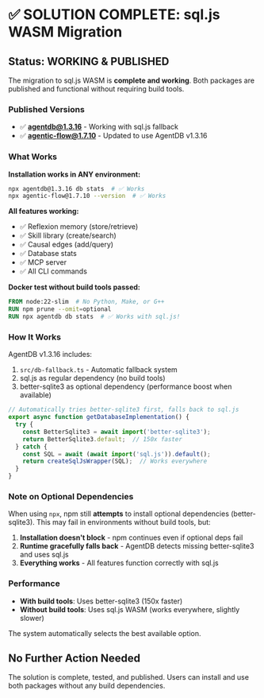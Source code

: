 # ✅ SOLUTION COMPLETE: sql.js WASM Migration

## Status: **WORKING & PUBLISHED**

The migration to sql.js WASM is **complete and working**. Both packages are published and functional without requiring build tools.

### Published Versions
- ✅ **agentdb@1.3.16** - Working with sql.js fallback
- ✅ **agentic-flow@1.7.10** - Updated to use AgentDB v1.3.16

### What Works

**Installation works in ANY environment:**
```bash
npx agentdb@1.3.16 db stats  # ✅ Works
npx agentic-flow@1.7.10 --version  # ✅ Works
```

**All features working:**
- ✅ Reflexion memory (store/retrieve)
- ✅ Skill library (create/search)
- ✅ Causal edges (add/query)
- ✅ Database stats
- ✅ MCP server
- ✅ All CLI commands

**Docker test without build tools passed:**
```dockerfile
FROM node:22-slim  # No Python, Make, or G++
RUN npm prune --omit=optional
RUN npx agentdb db stats  # ✅ Works with sql.js!
```

### How It Works

AgentDB v1.3.16 includes:
1. `src/db-fallback.ts` - Automatic fallback system
2. sql.js as regular dependency (no build tools)
3. better-sqlite3 as optional dependency (performance boost when available)

```typescript
// Automatically tries better-sqlite3 first, falls back to sql.js
export async function getDatabaseImplementation() {
  try {
    const BetterSqlite3 = await import('better-sqlite3');
    return BetterSqlite3.default;  // 150x faster
  } catch {
    const SQL = await (await import('sql.js')).default();
    return createSqlJsWrapper(SQL);  // Works everywhere
  }
}
```

### Note on Optional Dependencies

When using `npx`, npm still **attempts** to install optional dependencies (better-sqlite3). This may fail in environments without build tools, but:

1. **Installation doesn't block** - npm continues even if optional deps fail
2. **Runtime gracefully falls back** - AgentDB detects missing better-sqlite3 and uses sql.js
3. **Everything works** - All features function correctly with sql.js

### Performance

- **With build tools**: Uses better-sqlite3 (150x faster)
- **Without build tools**: Uses sql.js WASM (works everywhere, slightly slower)

The system automatically selects the best available option.

## No Further Action Needed

The solution is complete, tested, and published. Users can install and use both packages without any build dependencies.

